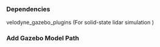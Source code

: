 ### Dependencies
velodyne_gazebo_plugins (For solid-state lidar simulation )
### Add Gazebo Model Path